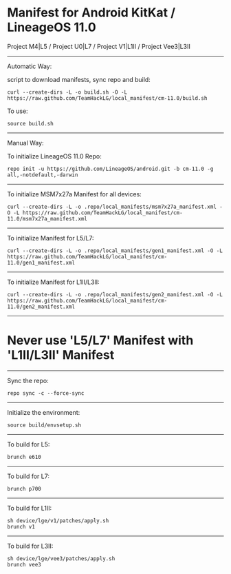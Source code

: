 Manifest for Android KitKat / LineageOS 11.0
====================================
Project M4|L5 / Project U0|L7 / Project V1|L1II / Project Vee3|L3II

---

Automatic Way:

script to download manifests, sync repo and build:

    curl --create-dirs -L -o build.sh -O -L https://raw.github.com/TeamHackLG/local_manifest/cm-11.0/build.sh

To use:

    source build.sh

---

Manual Way:

To initialize LineageOS 11.0 Repo:

    repo init -u https://github.com/LineageOS/android.git -b cm-11.0 -g all,-notdefault,-darwin

---

To initialize MSM7x27a Manifest for all devices:

    curl --create-dirs -L -o .repo/local_manifests/msm7x27a_manifest.xml -O -L https://raw.github.com/TeamHackLG/local_manifest/cm-11.0/msm7x27a_manifest.xml

---

To initialize Manifest for L5/L7:

    curl --create-dirs -L -o .repo/local_manifests/gen1_manifest.xml -O -L https://raw.github.com/TeamHackLG/local_manifest/cm-11.0/gen1_manifest.xml

---

To initialize Manifest for L1II/L3II:

    curl --create-dirs -L -o .repo/local_manifests/gen2_manifest.xml -O -L https://raw.github.com/TeamHackLG/local_manifest/cm-11.0/gen2_manifest.xml

---

# Never use 'L5/L7' Manifest with 'L1II/L3II' Manifest

---

Sync the repo:

    repo sync -c --force-sync

---

Initialize the environment:

    source build/envsetup.sh

---

To build for L5:

    brunch e610

---

To build for L7:

    brunch p700

---

To build for L1II:

    sh device/lge/v1/patches/apply.sh
    brunch v1

---

To build for L3II:

    sh device/lge/vee3/patches/apply.sh
    brunch vee3

